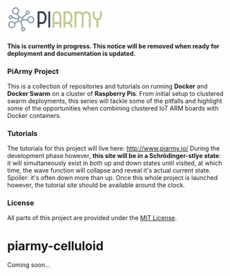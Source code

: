 ![alt text](https://raw.githubusercontent.com/piarmy/piarmy.github.io/master/img/PiArmyLogo.png "PiArmy")

#### This is currently in progress. This notice will be removed when ready for deployment and documentation is updated.

### PiArmy Project

This is a collection of repositories and tutorials on running **Docker** and **Docker Swarm** on a cluster of **Raspberry Pis**. From initial setup to clustered swarm deployments, this series will tackle some of the pitfalls and highlight some of the opportunities when combining clustered IoT ARM boards with Docker containers.

### Tutorials

The tutorials for this project will live here: http://www.piarmy.io/ During the development phase however, **this site will be in a Schrödinger-stlye state**: it will simultaneously exist in both up and down states until visited, at which time, the wave function will collapse and reveal it's actual current state. Spoiler: it's often down more than up. Once this whole project is launched however, the tutorial site should be available around the clock.

### License

All parts of this project are provided under the [MIT License](../master/LICENSE.md).

# piarmy-celluloid

Coming soon...